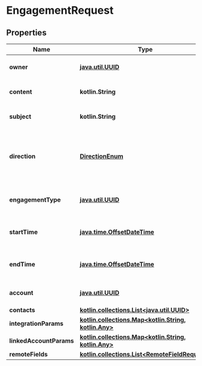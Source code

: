 
# EngagementRequest

## Properties
Name | Type | Description | Notes
------------ | ------------- | ------------- | -------------
**owner** | [**java.util.UUID**](java.util.UUID.md) | The engagement&#39;s owner. |  [optional]
**content** | **kotlin.String** | The engagement&#39;s content. |  [optional]
**subject** | **kotlin.String** | The engagement&#39;s subject. |  [optional]
**direction** | [**DirectionEnum**](DirectionEnum.md) | The engagement&#39;s direction.  * &#x60;INBOUND&#x60; - INBOUND * &#x60;OUTBOUND&#x60; - OUTBOUND |  [optional]
**engagementType** | [**java.util.UUID**](java.util.UUID.md) | The engagement type of the engagement. |  [optional]
**startTime** | [**java.time.OffsetDateTime**](java.time.OffsetDateTime.md) | The time at which the engagement started. |  [optional]
**endTime** | [**java.time.OffsetDateTime**](java.time.OffsetDateTime.md) | The time at which the engagement ended. |  [optional]
**account** | [**java.util.UUID**](java.util.UUID.md) | The account of the engagement. |  [optional]
**contacts** | [**kotlin.collections.List&lt;java.util.UUID&gt;**](java.util.UUID.md) |  |  [optional]
**integrationParams** | [**kotlin.collections.Map&lt;kotlin.String, kotlin.Any&gt;**](kotlin.Any.md) |  |  [optional]
**linkedAccountParams** | [**kotlin.collections.Map&lt;kotlin.String, kotlin.Any&gt;**](kotlin.Any.md) |  |  [optional]
**remoteFields** | [**kotlin.collections.List&lt;RemoteFieldRequest&gt;**](RemoteFieldRequest.md) |  |  [optional]



